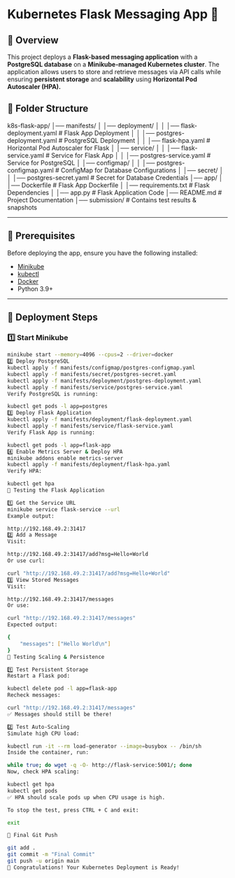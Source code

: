 # Kubernetes Flask Messaging App 🚀

## 📌 Overview
This project deploys a **Flask-based messaging application** with a **PostgreSQL database** on a **Minikube-managed Kubernetes cluster**. The application allows users to store and retrieve messages via API calls while ensuring **persistent storage** and **scalability** using **Horizontal Pod Autoscaler (HPA).**

## 📂 Folder Structure
k8s-flask-app/ │── manifests/ │ │── deployment/ │ │ │── flask-deployment.yaml # Flask App Deployment │ │ │── postgres-deployment.yaml # PostgreSQL Deployment │ │ │── flask-hpa.yaml # Horizontal Pod Autoscaler for Flask │ │── service/ │ │ │── flask-service.yaml # Service for Flask App │ │ │── postgres-service.yaml # Service for PostgreSQL │ │── configmap/ │ │ │── postgres-configmap.yaml # ConfigMap for Database Configurations │ │── secret/ │ │ │── postgres-secret.yaml # Secret for Database Credentials │── app/ │ │── Dockerfile # Flask App Dockerfile │ │── requirements.txt # Flask Dependencies │ │── app.py # Flask Application Code │── README.md # Project Documentation │── submission/ # Contains test results & snapshots


---

## 🔧 **Prerequisites**
Before deploying the app, ensure you have the following installed:
- [Minikube](https://minikube.sigs.k8s.io/docs/start/)
- [kubectl](https://kubernetes.io/docs/tasks/tools/)
- [Docker](https://www.docker.com/)
- Python 3.9+

---

## 🚀 **Deployment Steps**
### **1️⃣ Start Minikube**
```bash
minikube start --memory=4096 --cpus=2 --driver=docker
2️⃣ Deploy PostgreSQL
kubectl apply -f manifests/configmap/postgres-configmap.yaml
kubectl apply -f manifests/secret/postgres-secret.yaml
kubectl apply -f manifests/deployment/postgres-deployment.yaml
kubectl apply -f manifests/service/postgres-service.yaml
Verify PostgreSQL is running:

kubectl get pods -l app=postgres
3️⃣ Deploy Flask Application
kubectl apply -f manifests/deployment/flask-deployment.yaml
kubectl apply -f manifests/service/flask-service.yaml
Verify Flask App is running:

kubectl get pods -l app=flask-app
4️⃣ Enable Metrics Server & Deploy HPA
minikube addons enable metrics-server
kubectl apply -f manifests/deployment/flask-hpa.yaml
Verify HPA:

kubectl get hpa
🔬 Testing the Flask Application

1️⃣ Get the Service URL
minikube service flask-service --url
Example output:

http://192.168.49.2:31417
2️⃣ Add a Message
Visit:

http://192.168.49.2:31417/add?msg=Hello+World
Or use curl:

curl "http://192.168.49.2:31417/add?msg=Hello+World"
3️⃣ View Stored Messages
Visit:

http://192.168.49.2:31417/messages
Or use:

curl "http://192.168.49.2:31417/messages"
Expected output:

{
    "messages": ["Hello World\n"]
}
🔁 Testing Scaling & Persistence

1️⃣ Test Persistent Storage
Restart a Flask pod:

kubectl delete pod -l app=flask-app
Recheck messages:

curl "http://192.168.49.2:31417/messages"
✅ Messages should still be there!

2️⃣ Test Auto-Scaling
Simulate high CPU load:

kubectl run -it --rm load-generator --image=busybox -- /bin/sh
Inside the container, run:

while true; do wget -q -O- http://flask-service:5001/; done
Now, check HPA scaling:

kubectl get hpa
kubectl get pods
✅ HPA should scale pods up when CPU usage is high.

To stop the test, press CTRL + C and exit:

exit

📜 Final Git Push

git add .
git commit -m "Final Commit"
git push -u origin main
🎉 Congratulations! Your Kubernetes Deployment is Ready!

